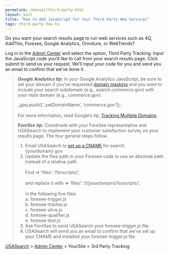 ```yaml
---
permalink: /manual/third-party.html
layout: post
title: "How to Add JavaScript for Your Third Party Web Services"
tags: third-party how-to
---
```

<p>Do you want your search results page to run web services such as 4Q, AddThis, Foresee, Google Analytics, Omniture, or WebTrends?</p>
<p>Log in to the <a href="http://search.usa.gov/affiliates/home">Admin Center</a> and select the option, Third Party Tracking. Input the JavaScript code you&#8217;d like to call from your search results page. Click submit to send us your request. We&#8217;ll input your code for you and send you an email to confirm that we&#8217;ve done it.</p>
<blockquote>
<p><em><strong>Google Analytics tip:</strong></em> In your Google Analytics JavaScript, be sure to set your domain if you&#8217;ve requested <a href="/manual/get-code.html#cname">domain masking</a> and you want to include your search subdomain (e.g., search.commerce.gov) with your main domain (e.g., commerce.gov).</p>
<p>_gaq.push([&#8216;_setDomainName&#8217;, &#8216;commerce.gov&#8217;]);<br/><br/>For more information, read Google&#8217;s tip, <a href="https://developers.google.com/analytics/devguides/collection/gajs/gaTrackingSite">Tracking Multiple Domains</a>.</p>
<p><em><strong>ForeSee tip:</strong> </em>Coordinate with your ForeSee representative and USASearch to implement your customer satisfaction survey on your results page. The four general steps follow.</p>
<ol><li>Email USASearch to <a href="/manual/get-code.html#cname">set up a CNAME</a> for search.{yourdomain}.gov.</li>
<li>Update the files path in your Foresee code to use an absolute path instead of a relative path. <br/><br/>Find =&gt; &#8216;files&#8217;: &#8216;/fsrscripts/&#8217;,<br/><br/>and replace it with =&gt; &#8216;files&#8217;: &#8216;//{yourdomain}/fsrscripts/&#8217;,<br/><br/>in the following five files.<br/>a. foresee-trigger.js<br/>b. foresee-tracker.js<br/>c. foresee-alive.js<br/>d. foresee-qualifier.js<br/>e. foresee-test.js</li>
<li>Ask ForeSee to send USASearch your foresee-trigger.js file.</li>
<li>USASearch will send you an email to confirm that we&#8217;ve set up your CNAME and installed your foresee-trigger.js file.</li>
</ol></blockquote>
<p><a href="http://usasearch.howto.gov/">USASearch</a> &gt; <a href="http://search.usa.gov/affiliates/home">Admin Center</a> &gt; YourSite &gt; 3rd Party Tracking</p>

